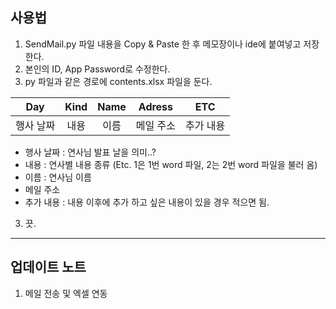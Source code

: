 ## 사용법

1. SendMail.py 파일 내용을 Copy & Paste 한 후 메모장이나 ide에 붙여넣고 저장한다.
2. 본인의 ID, App Password로 수정한다.
3. py 파일과 같은 경로에 contents.xlsx 파일을 둔다.

|    Day    | Kind | Name |  Adress   |    ETC    |
| :-------: | :--: | :--: | :-------: | :-------: |
| 행사 날짜 | 내용 | 이름 | 메일 주소 | 추가 내용 |

- 행사 날짜 : 연사님 발표 날을 의미..?
- 내용 : 연사별 내용 종류 (Etc. 1은 1번 word 파일, 2는 2번 word 파일을 불러 옴)
- 이름 : 연사님 이름
- 메일 주소
- 추가 내용 : 내용 이후에 추가 하고 싶은 내용이 있을 경우 적으면 됨.

3. 끗.

___

## 업데이트 노트

1. 메일 전송 및 엑셀 연동